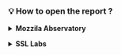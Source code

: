 ### 💡 How to open the report ?
**<details><summary>Mozzila Abservatory</summary>**
- open link [Mozzila Abservatory](https://observatory.mozilla.org/analyze/www.prada.com "Mozzila Abservatory link");
- download [Mozilla_Observatory_Prada.zip](https://github.com/BuhaiovVik/Portfolio/blob/main/5.%20Security%20testing/Mozilla_Observatory_Prada.zip "Mozzila Abservatory html") and open on your local PC.
</details>

**<details><summary>SSL Labs</summary>**
- open link [SSL Labs](https://www.ssllabs.com/ssltest/analyze.html?d=www.prada.com&hideResults=on "SSL Labs link");
- download [SSL_Prada.zip](https://github.com/BuhaiovVik/Portfolio/blob/main/5.%20Security%20testing/SSL_Prada.zip "SSL Labs html") and open on your local PC.
</details>

